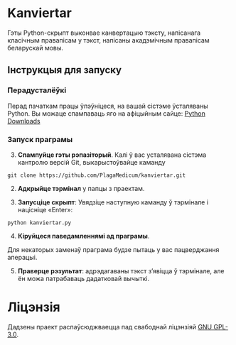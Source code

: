 # Kanviertar

Гэты Python-скрыпт выконвае канвертацыю тэксту, напісанага класічным правапісам у тэкст, напісаны акадэмічным правапісам беларускай мовы.

## Інструкцыя для запуску

### Перадусталёўкі

Перад пачаткам працы ўпэўніцеся, на вашай сістэме ўсталяваны Python. Вы можаце спампаваць яго на афіцыйным сайце: [Python Downloads](https://www.python.org/downloads/)

### Запуск праграмы

3. **Спампуйце гэты рэпазіторый**. Калі ў вас усталявана сістэма кантролю версій Git, выкарыстоўвайце каманду

```shell
git clone https://github.com/PlagaMedicum/kanviertar.git
```

2. **Адкрыйце тэрмінал** у папцы з праектам.

3. **Запусціце скрыпт**: Увядзіце наступную каманду ў тэрмінале і націсніце «Enter»:

```shell
python kanviertar.py
```

4. **Кіруйцеся паведамленнямі ад праграмы**.

Для некаторых заменаў праграма будзе пытаць у вас пацверджання аперацыі.

5. **Праверце рэзультат**: адрэдагаваны тэкст з’явіцца ў тэрмінале, але ён можа патрабаваць дадатковай вычыткі.

# Ліцэнзія

Дадзены праект распаўсюджваецца пад свабоднай ліцэнзіяй [GNU GPL-3.0](https://www.gnu.org/licenses/gpl-3.0.en.html).

